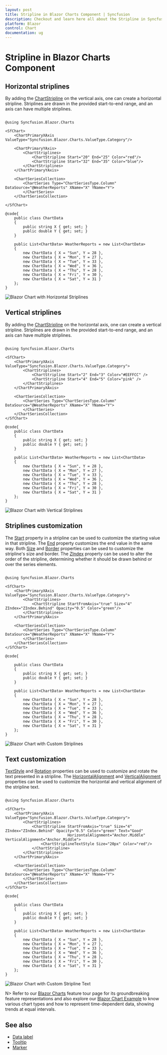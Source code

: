 ```yaml
---
layout: post
title: Stripline in Blazor Charts Component | Syncfusion
description: Checkout and learn here all about the Stripline in Syncfusion Blazor Charts component and much more.
platform: Blazor
control: Chart
documentation: ug
---
```


<!-- markdownlint-disable MD036 -->

# Stripline in Blazor Charts Component

<!-- markdownlint-disable MD036 -->

## Horizontal striplines

By adding the [ChartStripline](https://help.syncfusion.com/cr/blazor/Syncfusion.Blazor.Charts.ChartCommonAxis.html#Syncfusion_Blazor_Charts_ChartCommonAxis_StripLines) on the vertical axis, one can create a horizontal stripline. Striplines are drawn in the provided start-to-end range, and an axis can have multiple striplines.

```cshtml

@using Syncfusion.Blazor.Charts

<SfChart>
    <ChartPrimaryXAxis ValueType="Syncfusion.Blazor.Charts.ValueType.Category"/>    

    <ChartPrimaryYAxis>
        <ChartStriplines>
            <ChartStripline Start="20" End="25" Color="red"/>
            <ChartStripline Start="32" End="35" Color="blue"/>
        </ChartStriplines>
    </ChartPrimaryYAxis>

    <ChartSeriesCollection>
        <ChartSeries Type="ChartSeriesType.Column" DataSource="@WeatherReports" XName="X" YName="Y">
        </ChartSeries>
    </ChartSeriesCollection>

</SfChart>

@code{
    public class ChartData
    {
        public string X { get; set; }
        public double Y { get; set; }
    }

    public List<ChartData> WeatherReports = new List<ChartData>
	{
		new ChartData { X = "Sun", Y = 28 },
		new ChartData { X = "Mon", Y = 27 },
		new ChartData { X = "Tue", Y = 33 },
		new ChartData { X = "Wed", Y = 36 },
		new ChartData { X = "Thu", Y = 28 },
		new ChartData { X = "Fri", Y = 30 },
		new ChartData { X = "Sat", Y = 31 }
    };
}

```

![Blazor Chart with Horizontal Striplines](images/strip-line/blazor-chart-horizontal-strip-line.png)

## Vertical striplines

By adding the [ChartStripline](https://help.syncfusion.com/cr/blazor/Syncfusion.Blazor.Charts.ChartCommonAxis.html#Syncfusion_Blazor_Charts_ChartCommonAxis_StripLines) on the horizontal axis, one can create a vertical stripline. Striplines are drawn in the provided start-to-end range, and an axis can have multiple striplines.

```cshtml

@using Syncfusion.Blazor.Charts

<SfChart>
    <ChartPrimaryXAxis ValueType="Syncfusion.Blazor.Charts.ValueType.Category">
        <ChartStriplines>
            <ChartStripline Start="2" End="3" Color="#EEFFCC" />
            <ChartStripline Start="4" End="5" Color="pink" />
        </ChartStriplines>
    </ChartPrimaryXAxis>

    <ChartSeriesCollection>
        <ChartSeries Type="ChartSeriesType.Column" DataSource="@WeatherReports" XName="X" YName="Y">
        </ChartSeries>
    </ChartSeriesCollection>
</SfChart>

@code{
    public class ChartData
    {
        public string X { get; set; }
        public double Y { get; set; }
    }

    public List<ChartData> WeatherReports = new List<ChartData>
    {
		new ChartData { X = "Sun", Y = 28 },
		new ChartData { X = "Mon", Y = 27 },
		new ChartData { X = "Tue", Y = 33 },
		new ChartData { X = "Wed", Y = 36 },
		new ChartData { X = "Thu", Y = 28 },
		new ChartData { X = "Fri", Y = 30 },
		new ChartData { X = "Sat", Y = 31 }
    };
}

```

![Blazor Chart with Vertical Striplines](images/strip-line/blazor-chart-vertical-stripline.png)

## Striplines customization

The [Start](https://help.syncfusion.com/cr/blazor/Syncfusion.Blazor.Charts.ChartCommonStripLines.html#Syncfusion_Blazor_Charts_ChartCommonStripLines_Start) property in a stripline can be used to customize the starting value in that stripline. The [End](https://help.syncfusion.com/cr/blazor/Syncfusion.Blazor.Charts.ChartCommonStripLines.html#Syncfusion_Blazor_Charts_ChartCommonStripLines_End) property customizes the end value in the same way. Both [Size](https://help.syncfusion.com/cr/blazor/Syncfusion.Blazor.Charts.ChartCommonStripLines.html#Syncfusion_Blazor_Charts_ChartCommonStripLines_Size) and [Border](https://help.syncfusion.com/cr/blazor/Syncfusion.Blazor.Charts.ChartCommonStripLines.html#Syncfusion_Blazor_Charts_ChartCommonStripLines_Border) properties can be used to customize the stripline's size and border. The [ZIndex](https://help.syncfusion.com/cr/blazor/Syncfusion.Blazor.Charts.ChartCommonStripLines.html#Syncfusion_Blazor_Charts_ChartCommonStripLines_ZIndex) property can be used to alter the order of the stripline, determining whether it should be drawn behind or over the series elements.

```cshtml

@using Syncfusion.Blazor.Charts

<SfChart>
    <ChartPrimaryXAxis ValueType="Syncfusion.Blazor.Charts.ValueType.Category">
        <ChartStriplines>
            <ChartStripline StartFromAxis="true" Size="4" ZIndex="ZIndex.Behind" Opacity="0.5" Color="green"/>
        </ChartStriplines>
    </ChartPrimaryXAxis>

    <ChartSeriesCollection>
        <ChartSeries Type="ChartSeriesType.Column" DataSource="@WeatherReports" XName="X" YName="Y">
        </ChartSeries>
    </ChartSeriesCollection>
</SfChart>

@code{

    public class ChartData
    {
        public string X { get; set; }
        public double Y { get; set; }
    }

    public List<ChartData> WeatherReports = new List<ChartData>
	{
		new ChartData { X = "Sun", Y = 28 },
		new ChartData { X = "Mon", Y = 27 },
		new ChartData { X = "Tue", Y = 33 },
		new ChartData { X = "Wed", Y = 36 },
		new ChartData { X = "Thu", Y = 28 },
		new ChartData { X = "Fri", Y = 30 },
		new ChartData { X = "Sat", Y = 31 }
	};
}

```

![Blazor Chart with Custom Striplines](images/strip-line/blazor-chart-custom-stripline.png)

## Text customization

[TextStyle](https://help.syncfusion.com/cr/blazor/Syncfusion.Blazor.Charts.ChartCommonStripLines.html#Syncfusion_Blazor_Charts_ChartCommonStripLines_TextStyle) and [Rotation](https://help.syncfusion.com/cr/blazor/Syncfusion.Blazor.Charts.ChartCommonStripLines.html#Syncfusion_Blazor_Charts_ChartCommonStripLines_Rotation) properties can be used to customize and rotate the text presented in a stripline. The [HorizontalAlignment](https://help.syncfusion.com/cr/blazor/Syncfusion.Blazor.Charts.ChartCommonStripLines.html#Syncfusion_Blazor_Charts_ChartCommonStripLines_HorizontalAlignment) and [VerticalAlignment](https://help.syncfusion.com/cr/blazor/Syncfusion.Blazor.Charts.ChartCommonStripLines.html#Syncfusion_Blazor_Charts_ChartCommonStripLines_VerticalAlignment) properties can be used to customize the horizontal and vertical alignment of the stripline text.

```cshtml

@using Syncfusion.Blazor.Charts

<SfChart>
    <ChartPrimaryXAxis ValueType="Syncfusion.Blazor.Charts.ValueType.Category">
        <ChartStriplines>
            <ChartStripline StartFromAxis="true" Size="4" ZIndex="ZIndex.Behind" Opacity="0.5" Color="green" Text="Good"
                            HorizontalAlignment="Anchor.Middle" VerticalAlignment="Anchor.Middle">
                <ChartStriplineTextStyle Size="20px" Color="red"/>
            </ChartStripline>
        </ChartStriplines>
    </ChartPrimaryXAxis>

    <ChartSeriesCollection>
        <ChartSeries Type="ChartSeriesType.Column" DataSource="@WeatherReports" XName="X" YName="Y">
        </ChartSeries>
    </ChartSeriesCollection>
</SfChart>

@code{

    public class ChartData
    {
        public string X { get; set; }
        public double Y { get; set; }
    }

    public List<ChartData> WeatherReports = new List<ChartData>
	{
		new ChartData { X = "Sun", Y = 28 },
		new ChartData { X = "Mon", Y = 27 },
		new ChartData { X = "Tue", Y = 33 },
		new ChartData { X = "Wed", Y = 36 },
		new ChartData { X = "Thu", Y = 28 },
		new ChartData { X = "Fri", Y = 30 },
		new ChartData { X = "Sat", Y = 31 }
	};
}

```

![Blazor Chart with Custom Stripline Text](images/strip-line/blazor-chart-custom-strip-text.png)

N> Refer to our [Blazor Charts](https://www.syncfusion.com/blazor-components/blazor-charts) feature tour page for its groundbreaking feature representations and also explore our [Blazor Chart Example](https://blazor.syncfusion.com/demos/chart/line?theme=bootstrap4) to know various chart types and how to represent time-dependent data, showing trends at equal intervals.

## See also

* [Data label](./data-labels)
* [Tooltip](./tool-tip)
* [Marker](./data-markers)